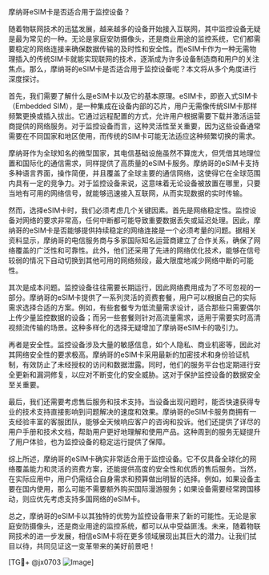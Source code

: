 摩纳哥eSIM卡是否适合用于监控设备？

随着物联网技术的迅猛发展，越来越多的设备开始接入互联网，其中监控设备无疑是最为常见的一种。无论是家庭安防摄像头，还是商业用途的监控系统，它们都需要稳定的网络连接来确保数据传输的及时性和安全性。而eSIM卡作为一种无需物理插入的传统SIM卡就能实现联网的技术，逐渐成为许多设备制造商和用户的关注焦点。那么，摩纳哥的eSIM卡是否适合用于监控设备呢？本文将从多个角度进行深度探讨。

首先，我们需要了解什么是eSIM卡以及它的基本原理。eSIM卡，即嵌入式SIM卡（Embedded SIM），是一种集成在设备内部的芯片，用户无需像传统SIM卡那样频繁更换或插入拔出。它通过远程配置的方式，允许用户根据需要下载并激活运营商提供的网络服务。对于监控设备而言，这种灵活性至关重要，因为这些设备通常需要在不同国家和地区使用，而传统的SIM卡可能无法适应这种频繁切换的需求。

摩纳哥作为全球知名的微型国家，其电信基础设施虽然不算庞大，但凭借其地理位置和国际化的通信需求，同样提供了高质量的eSIM卡服务。摩纳哥的eSIM卡支持多种语言界面，操作简便，并且覆盖了全球主要的通信网络，这使得它在全球范围内具有一定的竞争力。对于监控设备来说，这意味着无论设备被放置在哪里，只要当地有可用的网络信号，就能够迅速接入互联网，从而实现数据的实时传输。

然而，选择eSIM卡时，我们必须考虑几个关键因素。首先是网络稳定性。监控设备对网络的要求非常高，任何中断都可能导致重要数据丢失或延迟处理。因此，摩纳哥的eSIM卡是否能够提供持续稳定的网络连接是一个必须考量的问题。据相关资料显示，摩纳哥的电信服务商与多家国际知名运营商建立了合作关系，确保了网络覆盖的广泛性和可靠性。此外，他们还采用了先进的网络优化技术，能够在信号较弱的情况下自动切换到其他可用的网络频段，最大限度地减少网络中断的可能性。

其次是成本问题。监控设备往往需要长期运行，因此网络费用成为了不可忽视的一部分。摩纳哥的eSIM卡提供了一系列灵活的资费套餐，用户可以根据自己的实际需求选择合适的方案。例如，有些套餐专为低流量需求设计，适合那些只需要偶尔上传少量监控数据的设备；而另一些套餐则针对高流量需求，适用于需要实时高清视频流传输的场景。这种多样化的选择无疑增加了摩纳哥eSIM卡的吸引力。

再者是安全性。监控设备涉及大量的敏感信息，如个人隐私、商业机密等，因此对其网络安全性的要求极高。摩纳哥的eSIM卡采用最新的加密技术和身份验证机制，有效防止了未经授权的访问和数据泄露。同时，他们的服务平台也定期进行安全更新和漏洞修复，以应对不断变化的安全威胁。这对于保护监控设备的数据安全至关重要。

最后，我们还需要考虑售后服务和技术支持。当设备出现问题时，能否快速获得专业的技术支持直接影响到问题解决的速度和效果。摩纳哥的eSIM卡服务商拥有一支经验丰富的客服团队，能够全天候响应客户的咨询和投诉。他们还提供了详尽的用户手册和技术文档，帮助用户更好地理解和使用产品。这种周到的服务无疑提升了用户体验，也为监控设备的稳定运行提供了保障。

综上所述，摩纳哥的eSIM卡确实非常适合用于监控设备。它不仅具备全球化的网络覆盖能力和灵活的资费方案，还能提供高度的安全性和优质的售后服务。当然，在实际应用中，用户仍需结合自身需求和预算做出明智的选择。例如，如果设备主要在国内使用，那么可能不需要额外购买国际漫游服务；如果设备需要经常跨国移动，则应优先考虑支持多国网络的eSIM卡。

总之，摩纳哥的eSIM卡以其独特的优势为监控设备带来了新的可能性。无论是家庭安防摄像头，还是商业用途的监控系统，都可以从中受益匪浅。未来，随着物联网技术的进一步发展，相信eSIM卡将在更多领域展现出其巨大的潜力。让我们拭目以待，共同见证这一变革带来的美好前景吧！

[TG💪+ @jx0703 ![Image](https://github.com/user-attachments/assets/dbca1d08-cadb-493c-b0ec-ad6f7a83f270)]